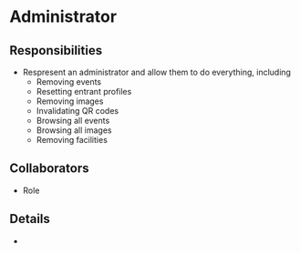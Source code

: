 # Administrator

## Responsibilities

- Respresent an administrator and allow them to do everything, including
  - Removing events
  - Resetting entrant profiles
  - Removing images
  - Invalidating QR codes
  - Browsing all events
  - Browsing all images
  - Removing facilities

## Collaborators

- Role

## Details

-
